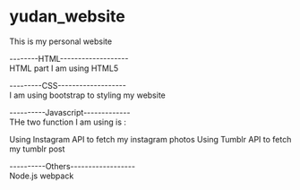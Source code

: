 # yudan_website

This is my personal website
<br>

--------HTML-------------------
<br>
HTML part I am using HTML5 

---------CSS-------------------
<br>
I am using bootstrap to styling my website

----------Javascript-------------
<br>
THe two function I am using is :

Using Instagram API to fetch my instagram photos
Using Tumblr API to fetch my tumblr post

----------Others------------------
<br>
Node.js
webpack
